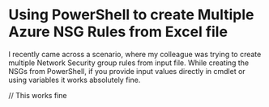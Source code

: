 # Using PowerShell to create Multiple Azure NSG Rules from Excel file 


I recently came across a scenario, where my colleague was trying to create multiple Network Security group rules from input file.  While creating the NSGs from PowerShell, if you provide input values directly in cmdlet or using variables it works absolutely fine. 


// This works fine



